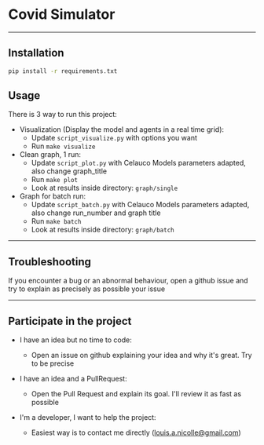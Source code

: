 # Covid Simulator

--- 

## Installation

```bash
pip install -r requirements.txt
```

## Usage

There is 3 way to run this project:
- Visualization (Display the model and agents in a real time grid):
  - Update `script_visualize.py` with options you want
  - Run `make visualize`
- Clean graph, 1 run:
  - Update `script_plot.py` with Celauco Models parameters adapted, also change graph_title
  - Run `make plot`
  - Look at results inside directory: `graph/single`
- Graph for batch run:
  - Update `script_batch.py` with Celauco Models parameters adapted, also change run_number and graph title
  - Run `make batch`
  - Look at results inside directory: `graph/batch`

---

## Troubleshooting

If you encounter a bug or an abnormal behaviour, open a github issue and try to explain as precisely as possible your issue

---

## Participate in the project

- I have an idea but no time to code:
  - Open an issue on github explaining your idea and why it's great. Try to be precise

- I have an idea and a PullRequest:
  - Open the Pull Request and explain its goal. I'll review it as fast as possible

- I'm a developer, I want to help the project:
  - Easiest way is to contact me directly (louis.a.nicolle@gmail.com)